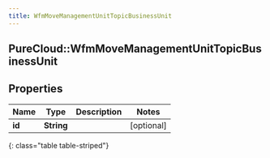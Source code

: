 ```yaml
---
title: WfmMoveManagementUnitTopicBusinessUnit
---
```

## PureCloud::WfmMoveManagementUnitTopicBusinessUnit

## Properties

|Name | Type | Description | Notes|
|------------ | ------------- | ------------- | -------------|
| **id** | **String** |  | [optional] |
{: class="table table-striped"}


